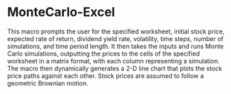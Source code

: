 # MonteCarlo-Excel

This macro prompts the user for the specified worksheet, initial stock price, expected rate of return, dividend yield rate, volatility, time steps, number of simulations, and time period length. It then takes the inputs and runs Monte Carlo simulations, outputting the prices to the cells of the specified worksheet in a matrix format, with each column representing a simulation. The macro then dynamically generates a 2-D line chart that plots the stock price paths against each other. Stock prices are assumed to follow a geometric Brownian motion.
